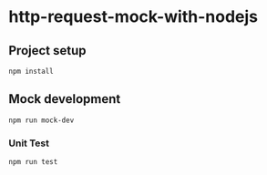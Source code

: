 # http-request-mock-with-nodejs

## Project setup
```
npm install
```

## Mock development
```
npm run mock-dev
```

### Unit Test
```
npm run test
```
